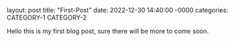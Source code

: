 layout: post
title: "First-Post"
date: 2022-12-30 14:40:00 -0000
categories: CATEGORY-1 CATEGORY-2

Hello this is my first blog post, sure there will be more to come soon.
